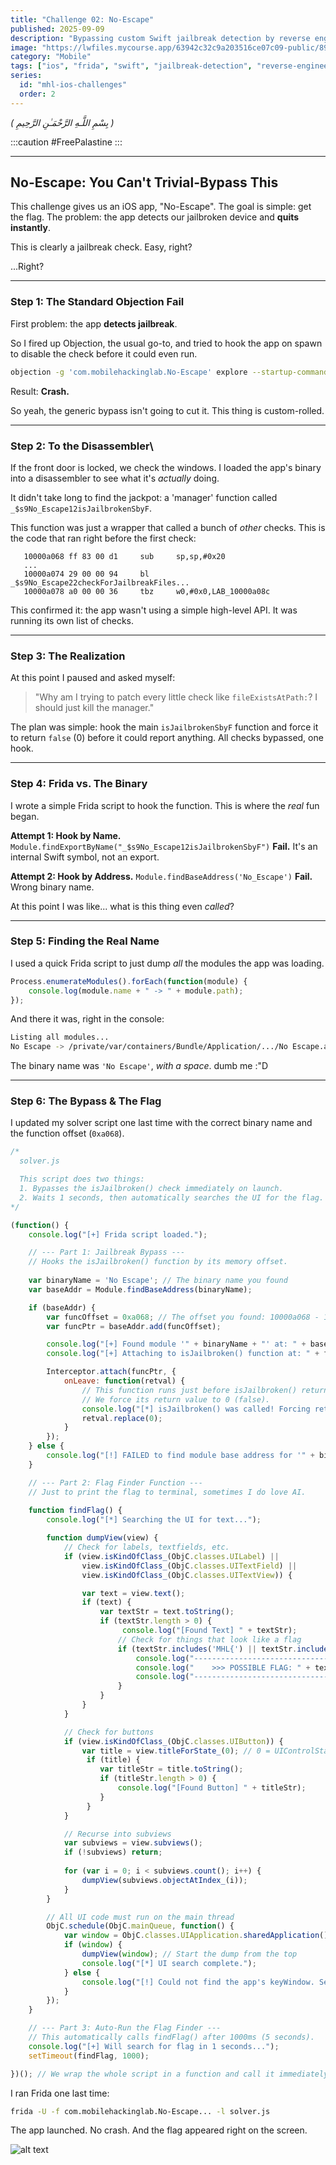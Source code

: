```yaml
---
title: "Challenge 02: No-Escape"
published: 2025-09-09
description: "Bypassing custom Swift jailbreak detection by reverse engineering and hooking with Frida."
image: "https://lwfiles.mycourse.app/63942c32c9a203516ce07c09-public/89a0440e2116bc24f8fc249451af3bbe.png"
category: "Mobile"
tags: ["ios", "frida", "swift", "jailbreak-detection", "reverse-engineering", "mobile-exploitation"]
series:
  id: "mhl-ios-challenges"
  order: 2
---
```


*( بِسْمِ اللَّـهِ الرَّحْمَـٰنِ الرَّحِيمِ )*

:::caution
 #FreePalastine
:::

---

## **No-Escape: You Can't Trivial-Bypass This**

This challenge gives us an iOS app, "No-Escape". The goal is simple: get the flag. The problem: the app detects our jailbroken device and **quits instantly**.

This is clearly a jailbreak check. Easy, right?

...Right?

---

### Step 1: The Standard Objection Fail

First problem: the app **detects jailbreak**.

So I fired up Objection, the usual go-to, and tried to hook the app on spawn to disable the check before it could even run.

```bash
objection -g 'com.mobilehackinglab.No-Escape' explore --startup-command 'ios jailbreak disable'
```

Result: **Crash.**

So yeah, the generic bypass isn't going to cut it. This thing is custom-rolled.

---

### Step 2: To the Disassembler\

If the front door is locked, we check the windows. I loaded the app's binary into a disassembler to see what it's *actually* doing.

It didn't take long to find the jackpot: a 'manager' function called `_$s9No_Escape12isJailbrokenSbyF`.

This function was just a wrapper that called a bunch of *other* checks. This is the code that ran right before the first check:

```arm64
   10000a068 ff 83 00 d1     sub     sp,sp,#0x20
   ...
   10000a074 29 00 00 94     bl      _$s9No_Escape22checkForJailbreakFiles...
   10000a078 a0 00 00 36     tbz     w0,#0x0,LAB_10000a08c
```

This confirmed it: the app wasn't using a simple high-level API. It was running its own list of checks.

-----

### Step 3: The Realization

At this point I paused and asked myself:

> "Why am I trying to patch every little check like `fileExistsAtPath:`? I should just kill the manager."

The plan was simple: hook the main `isJailbrokenSbyF` function and force it to return `false` (0) before it could report anything. All checks bypassed, one hook.

-----

### Step 4: Frida vs. The Binary

I wrote a simple Frida script to hook the function. This is where the *real* fun began.

**Attempt 1: Hook by Name.**
`Module.findExportByName("_$s9No_Escape12isJailbrokenSbyF")`
**Fail.** It's an internal Swift symbol, not an export.

**Attempt 2: Hook by Address.**
`Module.findBaseAddress('No_Escape')`
**Fail.** Wrong binary name.

At this point I was like... what is this thing even *called*?

-----

### Step 5: Finding the Real Name

I used a quick Frida script to just dump *all* the modules the app was loading.

```javascript
Process.enumerateModules().forEach(function(module) {
    console.log(module.name + " -> " + module.path);
});
```

And there it was, right in the console:

```bash
Listing all modules...
No Escape -> /private/var/containers/Bundle/Application/.../No Escape.app/No Escape
```

The binary name was `'No Escape'`, *with a space*. dumb me :"D

-----

### Step 6: The Bypass & The Flag

I updated my solver script one last time with the correct binary name and the function offset (`0xa068`).

```javascript
/*
  solver.js

  This script does two things:
  1. Bypasses the isJailbroken() check immediately on launch.
  2. Waits 1 seconds, then automatically searches the UI for the flag.
*/

(function() {
    console.log("[+] Frida script loaded.");

    // --- Part 1: Jailbreak Bypass ---
    // Hooks the isJailbroken() function by its memory offset.
    
    var binaryName = 'No Escape'; // The binary name you found
    var baseAddr = Module.findBaseAddress(binaryName); 

    if (baseAddr) {
        var funcOffset = 0xa068; // The offset you found: 10000a068 - 100000000
        var funcPtr = baseAddr.add(funcOffset);

        console.log("[+] Found module '" + binaryName + "' at: " + baseAddr);
        console.log("[+] Attaching to isJailbroken() function at: " + funcPtr);

        Interceptor.attach(funcPtr, {
            onLeave: function(retval) {
                // This function runs just before isJailbroken() returns.
                // We force its return value to 0 (false).
                console.log("[*] isJailbroken() was called! Forcing return value to 0.");
                retval.replace(0); 
            }
        });
    } else {
        console.log("[!] FAILED to find module base address for '" + binaryName + "'. Bypass failed.");
    }

    // --- Part 2: Flag Finder Function ---
    // Just to print the flag to terminal, sometimes I do love AI.
    
    function findFlag() {
        console.log("[*] Searching the UI for text...");

        function dumpView(view) {
            // Check for labels, textfields, etc.
            if (view.isKindOfClass_(ObjC.classes.UILabel) ||
                view.isKindOfClass_(ObjC.classes.UITextField) ||
                view.isKindOfClass_(ObjC.classes.UITextView)) {

                var text = view.text();
                if (text) {
                    var textStr = text.toString();
                    if (textStr.length > 0) {
                         console.log("[Found Text] " + textStr);
                        // Check for things that look like a flag
                        if (textStr.includes('MHL{') || textStr.includes('flag{') || textStr.length > 20) {
                            console.log("---------------------------------");
                            console.log("    >>> POSSIBLE FLAG: " + textStr);
                            console.log("---------------------------------");
                        }
                    }
                }
            }

            // Check for buttons
            if (view.isKindOfClass_(ObjC.classes.UIButton)) {
                var title = view.titleForState_(0); // 0 = UIControlStateNormal
                 if (title) {
                    var titleStr = title.toString();
                    if (titleStr.length > 0) {
                        console.log("[Found Button] " + titleStr);
                    }
                 }
            }

            // Recurse into subviews
            var subviews = view.subviews();
            if (!subviews) return;
            
            for (var i = 0; i < subviews.count(); i++) {
                dumpView(subviews.objectAtIndex_(i));
            }
        }

        // All UI code must run on the main thread
        ObjC.schedule(ObjC.mainQueue, function() {
            var window = ObjC.classes.UIApplication.sharedApplication().keyWindow();
            if (window) {
                dumpView(window); // Start the dump from the top
                console.log("[*] UI search complete.");
            } else {
                console.log("[!] Could not find the app's keyWindow. Search failed.");
            }
        });
    }

    // --- Part 3: Auto-Run the Flag Finder ---
    // This automatically calls findFlag() after 1000ms (5 seconds).
    console.log("[+] Will search for flag in 1 seconds...");
    setTimeout(findFlag, 1000);

})(); // We wrap the whole script in a function and call it immediately.
```

I ran Frida one last time:

```bash
frida -U -f com.mobilehackinglab.No-Escape... -l solver.js
```

The app launched. No crash. And the flag appeared right on the screen.

![alt text](image.png)
